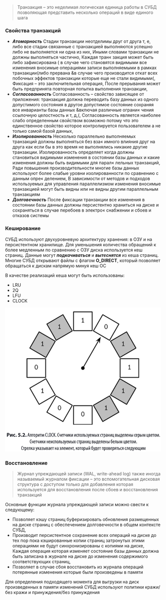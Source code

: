> Транзакция – это неделимая логическая единица работы в СУБД позволяющая
> представить несколько операций в виде единого шага

### Свойства транзакций

* **_Атомарность_**
  Стадии транзакции неотделимы друг от друга т, е, либо все стадии связанные
  с транзакцией выполняются успешно либо не выполняется ни одна из них,
  Иными словами транзакции не должны выполняться частично, Каждая тран«
  закция может быть либо зафиксирована ( в случае чего становятся
  видимыми все изменения вносимые операциями записи выполняемыми в рамках
  транзакции(либо прервана &в случае чего производится откат всех побочных
  эффектов транзакции которые еще не стали видимыми(, Фиксация –
  это заключительная операция, После прерывания может быть предпринята повторная
  попытка выполнения транзакции,
* **_Согласованность_**
  Согласованность – свойство зависящее от приложения: транзакция должна
  переводить базу данных из одного допустимого состояния в другое допустимое
  состояние сохраняя все инварианты базы данных &включая различные ограни«
  чения ссылочную целостность и т, д,(, Согласованность является наиболее слабо
  определенным свойством возможно потому что это единственное свойство
  которое контролируется пользователем а не только самой базой данных,
* **_Изолированность_**
  Несколько параллельно выполняемых транзакций должны выполняться без вза«
  имного влияния друг на друга как если бы в это время не выполнялись никакие
  другие транзакции. Изолированность определяет когда должны становиться видимыми изменения
  в состоянии базы данных и какие изменения должны быть видимыми для парал«
  лельных транзакций, Ради повышения производительности многие базы данных
  используют более слабые уровни изолированности по сравнению с данным опре«
  делением, В зависимости от методов и подходов используемых для управления
  параллелизмом изменения вносимые транзакцией могут быть видны или не
  видны другим параллельным транзакциям
* **_Долговечность_**
  После фиксации транзакции все изменения в состоянии базы данных должны
  персистентно храниться на диске и сохраняться в случае перебоев в электро«
  снабжении и сбоев и отказов системы

### Кеширование

СУБД используют двухуровневую архитектуру хранения: в ОЗУ и на персистентном хранилище.
Для уменьшения количества обращений к более медленным по сравнению с ОЗУ диска используется кеш страниц.
Данные могут **_подкачиваться_** и **_вытеснятся_** из кеша страниц.
Многие СУБД открывают файлы с флагом **O_DIRECT**, который позволяет обращаться к дискам напрямую минуя кеш ОС

В качестве реализаций кеша могут быть использованы:

- LRU
- 2Q
- LFU
- CLOCK

![img.png](../../resources/clock-cache.png)

### Восстановление

> Журнал упреждающей записи (WAL, write-ahead log) также иногда называемый
> журналом фиксации – это вспомогательная дисковая структура с доступом только
> для добавления которая используется для восстановления после сбоев и восстановления транзакций

Основные функции журнала упреждающей записи можно свести к следующему:

- Позволяет кэшу страниц буферизировать обновления размещенных на диске
  страниц с обеспечением долговечности в общем контексте СУБД,
- Производит персистентное сохранение всех операций на диске до тех пор пока
  кэшированные копии страниц затронутых этими операциями не будут синхронизированы с копиями на диске, Каждая операция
  которая изменяет состояние
  базы данных должна быть записана в журнале на диске до изменения содержимого
  соответствующих страниц,
- Позволяет в случае сбоя восстановить из журнала операций потерянные изменения которые были произведены в памяти

Для определения подходящего момента для выгрузки на диск произведенных 
в памяти изменений СУБД используют политики кражи/без кражи и принуждения/без принуждения